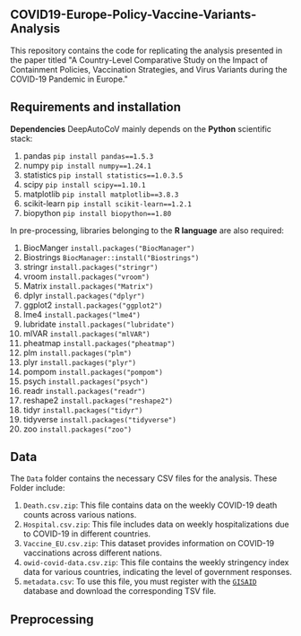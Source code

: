## COVID19-Europe-Policy-Vaccine-Variants-Analysis
This repository contains the code for replicating the analysis presented in the paper titled "A Country-Level Comparative Study on the Impact of Containment Policies, Vaccination Strategies, and Virus Variants during the COVID-19 Pandemic in Europe."

## Requirements and installation

**Dependencies**
DeepAutoCoV mainly depends on the **Python** scientific stack: 
1. pandas <code>pip install pandas==1.5.3</code>
2. numpy <code>pip install numpy==1.24.1</code>
3. statistics <code>pip install statistics==1.0.3.5</code>
4. scipy <code>pip install scipy==1.10.1</code>
5. matplotlib <code>pip install matplotlib==3.8.3</code>
6. scikit-learn <code>pip install scikit-learn==1.2.1</code>
7. biopython <code>pip install biopython==1.80</code> 

In pre-processing, libraries belonging to the **R language** are also required:
1. BiocManger <code>install.packages("BiocManager")</code>
2. Biostrings <code>BiocManager::install("Biostrings")</code>
3. stringr <code>install.packages("stringr")</code>
4. vroom <code>install.packages("vroom")</code>
5. Matrix <code>install.packages("Matrix")</code>
6. dplyr <code>install.packages("dplyr")</code>
7. ggplot2 <code>install.packages("ggplot2")</code>
8. lme4 <code>install.packages("lme4")</code>
9. lubridate <code>install.packages("lubridate")</code>
10. mlVAR <code>install.packages("mlVAR")</code>
11. pheatmap <code>install.packages("pheatmap")</code>
12. plm <code>install.packages("plm")</code>
13. plyr <code>install.packages("plyr")</code>
14. pompom <code>install.packages("pompom")</code>
15. psych <code>install.packages("psych")</code>
16. readr <code>install.packages("readr")</code>
17. reshape2 <code>install.packages("reshape2")</code>
18. tidyr <code>install.packages("tidyr")</code>
19. tidyverse <code>install.packages("tidyverse")</code>
20. zoo <code>install.packages("zoo")</code>


## Data
The <code>Data</code> folder contains the necessary CSV files for the analysis. These Folder include:
1. <code>Death.csv.zip</code>: This file contains data on the weekly COVID-19 death counts across various nations.
2. <code>Hospital.csv.zip</code>: This file includes data on weekly hospitalizations due to COVID-19 in different countries.
3. <code>Vaccine_EU.csv.zip</code>: This dataset provides information on COVID-19 vaccinations across different nations.
4. <code>owid-covid-data.csv.zip</code>: This file contains the weekly stringency index data for various countries, indicating the level of government responses.
5. <code>metadata.csv</code>: To use this file, you must register with the <code>[GISAID](https://gisaid.org/)</code> database and download the corresponding TSV file.

## Preprocessing

